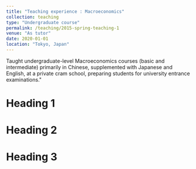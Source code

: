 ```yaml
---
title: "Teaching experience : Macroeconomics"
collection: teaching
type: "Undergraduate course"
permalink: /teaching/2015-spring-teaching-1
venue: "As tutor"
date: 2020-01-01
location: "Tokyo, Japan"
---
```


Taught undergraduate-level Macroeconomics courses (basic and intermediate) primarily in Chinese, supplemented with Japanese and English, at a private cram school, preparing students for university entrance examinations."

Heading 1
======

Heading 2
======

Heading 3
======

